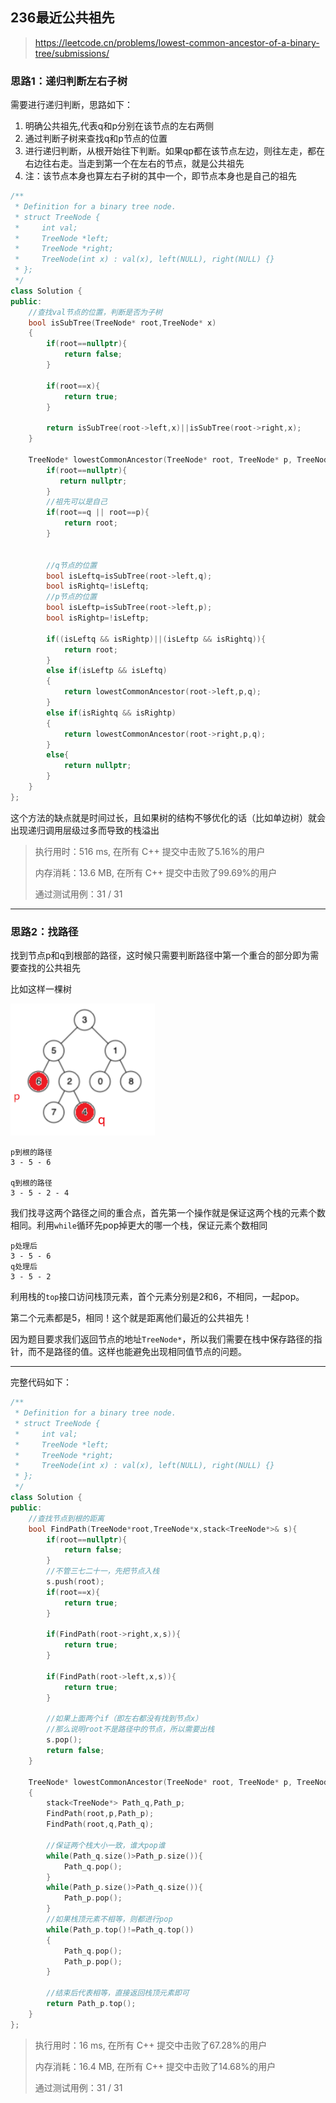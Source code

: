 ## 236最近公共祖先

>https://leetcode.cn/problems/lowest-common-ancestor-of-a-binary-tree/submissions/

### 思路1：递归判断左右子树

需要进行递归判断，思路如下：
1. 明确公共祖先,代表q和p分别在该节点的左右两侧
2. 通过判断子树来查找q和p节点的位置
3. 进行递归判断，从根开始往下判断。如果qp都在该节点左边，则往左走，都在右边往右走。当走到第一个在左右的节点，就是公共祖先
4. 注：该节点本身也算左右子树的其中一个，即节点本身也是自己的祖先


```cpp
/**
 * Definition for a binary tree node.
 * struct TreeNode {
 *     int val;
 *     TreeNode *left;
 *     TreeNode *right;
 *     TreeNode(int x) : val(x), left(NULL), right(NULL) {}
 * };
 */
class Solution {
public:
    //查找val节点的位置，判断是否为子树
    bool isSubTree(TreeNode* root,TreeNode* x)
    {
        if(root==nullptr){
            return false;
        }

        if(root==x){
            return true;
        }

        return isSubTree(root->left,x)||isSubTree(root->right,x);
    }

    TreeNode* lowestCommonAncestor(TreeNode* root, TreeNode* p, TreeNode* q) {
        if(root==nullptr){
           return nullptr;
        }
        //祖先可以是自己
        if(root==q || root==p){
            return root;
        }


        //q节点的位置
        bool isLeftq=isSubTree(root->left,q);
        bool isRightq=!isLeftq;
        //p节点的位置
        bool isLeftp=isSubTree(root->left,p);
        bool isRightp=!isLeftp;

        if((isLeftq && isRightp)||(isLeftp && isRightq)){
            return root;
        }
        else if(isLeftp && isLeftq)
        {
            return lowestCommonAncestor(root->left,p,q);
        }
        else if(isRightq && isRightp)
        {
            return lowestCommonAncestor(root->right,p,q);
        }
        else{
            return nullptr;
        }
    }
};
```

这个方法的缺点就是时间过长，且如果树的结构不够优化的话（比如单边树）就会出现递归调用层级过多而导致的栈溢出

>执行用时：516 ms, 在所有 C++ 提交中击败了5.16%的用户
>
>内存消耗：13.6 MB, 在所有 C++ 提交中击败了99.69%的用户
>
>通过测试用例：31 / 31

----

### 思路2：找路径

找到节点p和q到根部的路径，这时候只需要判断路径中第一个重合的部分即为需要查找的公共祖先

比如这样一棵树

![image-20220731140559534](../image/236.png)

~~~
p到根的路径
3 - 5 - 6

q到根的路径
3 - 5 - 2 - 4
~~~

我们找寻这两个路径之间的重合点，首先第一个操作就是保证这两个栈的元素个数相同。利用`while`循环先pop掉更大的哪一个栈，保证元素个数相同

~~~
p处理后
3 - 5 - 6 
q处理后
3 - 5 - 2
~~~

利用栈的`top`接口访问栈顶元素，首个元素分别是2和6，不相同，一起pop。

第二个元素都是5，相同！这个就是距离他们最近的公共祖先！

因为题目要求我们返回节点的地址`TreeNode*`，所以我们需要在栈中保存路径的指针，而不是路径的值。这样也能避免出现相同值节点的问题。

-----

完整代码如下：

~~~cpp
/**
 * Definition for a binary tree node.
 * struct TreeNode {
 *     int val;
 *     TreeNode *left;
 *     TreeNode *right;
 *     TreeNode(int x) : val(x), left(NULL), right(NULL) {}
 * };
 */
class Solution {
public:
    //查找节点到根的距离
    bool FindPath(TreeNode*root,TreeNode*x,stack<TreeNode*>& s){
        if(root==nullptr){
            return false;
        }
        //不管三七二十一，先把节点入栈
        s.push(root);
        if(root==x){
            return true;
        }

        if(FindPath(root->right,x,s)){
            return true;
        }

        if(FindPath(root->left,x,s)){
            return true;
        }

        //如果上面两个if（即左右都没有找到节点x）
        //那么说明root不是路径中的节点，所以需要出栈
        s.pop();
        return false;
    }

    TreeNode* lowestCommonAncestor(TreeNode* root, TreeNode* p, TreeNode* q) 
    {
        stack<TreeNode*> Path_q,Path_p;
        FindPath(root,p,Path_p);
        FindPath(root,q,Path_q);
        
        //保证两个栈大小一致，谁大pop谁
        while(Path_q.size()>Path_p.size()){
            Path_q.pop();
        }
        while(Path_p.size()>Path_q.size()){
            Path_p.pop();
        }
        //如果栈顶元素不相等，则都进行pop
        while(Path_p.top()!=Path_q.top())
        {
            Path_q.pop();
            Path_p.pop();
        }

        //结束后代表相等，直接返回栈顶元素即可
        return Path_p.top();
    }
};
~~~

> 执行用时：16 ms, 在所有 C++ 提交中击败了67.28%的用户
>
> 内存消耗：16.4 MB, 在所有 C++ 提交中击败了14.68%的用户
>
> 通过测试用例：31 / 31